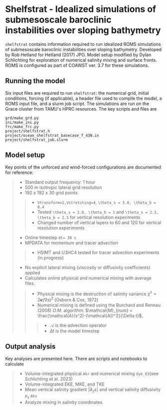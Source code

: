 # Shelfstrat - Idealized simulations of submesoscale baroclinic instabilities over sloping bathymetry
```shelfstrat``` contains information required to run idealized ROMS simulations of submesoscale baroclinic instabilities over sloping bathymetry. Developed by Rob Hetland for Hetland (2017) JPO. Model setup modified by Dylan Schlichting for exploration of numerical salinity mixing and surface fronts. ROMS is configured as part of COAWST ver. 3.7 for these simulations.
## Running the model
Six input files are required to run ```shelfstrat```: the numerical grid, initial conditions, forcing (if applicable), a header file used to compile the model, a ROMS input file, and a slurm job script. The simulations are run on the Grace cluster from TAMU's HPRC resources. The key scripts and files are

    grd/make_grd.py
    ini/make_ini.py
    frc/make_frc.py
    project/shelfstrat.h
    project/ocean_shelfstrat_basecase_f_43N.in
    project/shelfstrat_job.slurm

## Model setup
Key points of the unforced and wind-forced configurations are documented for reference:
> - Standard output frequency: 1 hour
> - 500 m isotropic lateral grid resolution
> - 192 x 192 x 30 grid points
> > - ```Vtransform=2,Vstretching=4```, ```\theta_s = 5.0, \theta_b = 0.4```
> > - Tested ```\theta_s = 3.0, \theta_b = 1``` and ```\theta_s = 2.5, \theta_b = 2.5``` for vertical resolution experiments
> > - Changed number of vertical layers to 60 and 120 for vertical resolution experiments
> - Online timestep ```dt= 30 s```
> - MPDATA for momentum and tracer advection
> > - HSIMT and U3HC4 tested for tracer advection experiments (in progress)
> - No explicit lateral mixing (viscosity or diffusivity coefficients) applied
> - Calculates online physical and numerical mixing with average files.
> > - Physical mixing is the destruction of salinity variance $\chi^s = 2 \mathbf{\kappa} \left(\nabla s \right)^2$ (Osborn & Cox, 1972)
> > - Numerical mixing is defined using the Burchard and Rennau (2008) *O.M.* algorithm: $\mathcal{M}_{num} = \frac{\mathcal{A}(s^2)-(\mathcal{A})^2}{\Delta t}$,
> > > - $\mathcal{A}$ is the advection operator
> > > - $\Delta t$ is the model timestep

## Output analysis
Key analyses are presented here. There are scripts and notebooks to calculate
> - Volume-integrated physical ```Akr``` and numerical mixing ```dye_03```(see Schlichting et al. 2023)
> - Volume-integrated EKE, MKE, and TKE
> - Mean vertical salinity gradient $|\partial_z s|$ and vertical salinity diffusivity $\kappa_s$ ```Aks```
> - Analyze mixing in salinity coordinates
